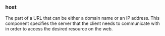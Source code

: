 ### host

The part of a URL that can be either a domain name or an IP address. This component specifies the server that the client needs to communicate with in order to access the desired resource on the web.